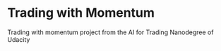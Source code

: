 # Trading with Momentum  
Trading with momentum project from the AI for Trading Nanodegree of Udacity


